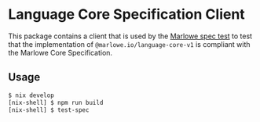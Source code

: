 # Language Core Specification Client

This package contains a client that is used by the [Marlowe spec test](https://github.com/input-output-hk/marlowe/tree/master/marlowe-spec-test) to test that the implementation of `@marlowe.io/language-core-v1` is compliant with the Marlowe Core Specification.

## Usage

```bash
$ nix develop
[nix-shell] $ npm run build
[nix-shell] $ test-spec
```
